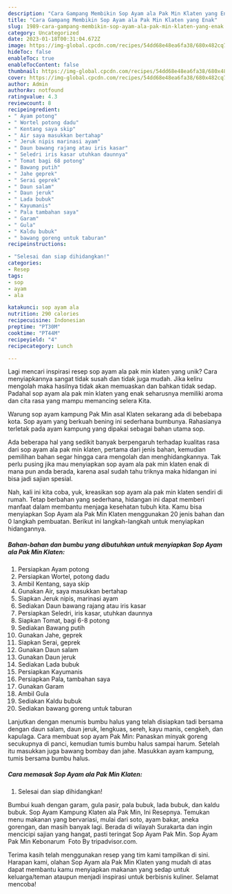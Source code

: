 ```yaml
---
description: "Cara Gampang Membikin Sop Ayam ala Pak Min Klaten yang Enak"
title: "Cara Gampang Membikin Sop Ayam ala Pak Min Klaten yang Enak"
slug: 1989-cara-gampang-membikin-sop-ayam-ala-pak-min-klaten-yang-enak
category: Uncategorized
date: 2023-01-18T00:31:04.672Z
image: https://img-global.cpcdn.com/recipes/54dd68e48ea6fa38/680x482cq70/sop-ayam-ala-pak-min-klaten-foto-resep-utama.jpg
hideToc: false
enableToc: true
enableTocContent: false
thumbnail: https://img-global.cpcdn.com/recipes/54dd68e48ea6fa38/680x482cq70/sop-ayam-ala-pak-min-klaten-foto-resep-utama.jpg
cover: https://img-global.cpcdn.com/recipes/54dd68e48ea6fa38/680x482cq70/sop-ayam-ala-pak-min-klaten-foto-resep-utama.jpg
author: Admin
authorAv: notfound
ratingvalue: 4.3
reviewcount: 8
recipeingredient:
- " Ayam potong"
- " Wortel potong dadu"
- " Kentang saya skip"
- " Air saya masukkan bertahap"
- " Jeruk nipis marinasi ayam"
- " Daun bawang rajang atau iris kasar"
- " Seledri iris kasar utuhkan daunnya"
- " Tomat bagi 68 potong"
- " Bawang putih"
- " Jahe geprek"
- " Serai geprek"
- " Daun salam"
- " Daun jeruk"
- " Lada bubuk"
- " Kayumanis"
- " Pala tambahan saya"
- " Garam"
- " Gula"
- " Kaldu bubuk"
- " bawang goreng untuk taburan"
recipeinstructions:

- "Selesai dan siap dihidangkan!"
categories:
- Resep
tags:
- sop
- ayam
- ala

katakunci: sop ayam ala 
nutrition: 290 calories
recipecuisine: Indonesian
preptime: "PT30M"
cooktime: "PT44M"
recipeyield: "4"
recipecategory: Lunch

---
```





Lagi mencari inspirasi resep sop ayam ala pak min klaten yang unik? Cara menyiapkannya sangat tidak susah dan tidak juga mudah. Jika keliru mengolah maka hasilnya tidak akan memuaskan dan bahkan tidak sedap. Padahal sop ayam ala pak min klaten yang enak seharusnya memiliki aroma dan cita rasa yang mampu memancing selera Kita.





Warung sop ayam kampung Pak Min asal Klaten sekarang ada di bebebapa kota. Sop ayam yang berkuah bening ini sederhana bumbunya. Rahasianya terletak pada ayam kampung yang dipakai sebagai bahan utama sop.

Ada beberapa hal yang sedikit banyak berpengaruh terhadap kualitas rasa dari sop ayam ala pak min klaten, pertama dari jenis bahan, kemudian pemilihan bahan segar hingga cara mengolah dan menghidangkannya. Tak perlu pusing jika mau menyiapkan sop ayam ala pak min klaten enak di mana pun anda berada, karena asal sudah tahu triknya maka hidangan ini bisa jadi sajian spesial.






Nah, kali ini kita coba, yuk, kreasikan sop ayam ala pak min klaten sendiri di rumah. Tetap berbahan yang sederhana, hidangan ini dapat memberi manfaat dalam membantu menjaga kesehatan tubuh kita. Kamu bisa menyiapkan Sop Ayam ala Pak Min Klaten menggunakan 20 jenis bahan dan 0 langkah pembuatan. Berikut ini langkah-langkah untuk menyiapkan hidangannya.

<!--inarticleads1-->

##### Bahan-bahan dan bumbu yang dibutuhkan untuk menyiapkan Sop Ayam ala Pak Min Klaten:

1. Persiapkan  Ayam potong
1. Persiapkan  Wortel, potong dadu
1. Ambil  Kentang, saya skip
1. Gunakan  Air, saya masukkan bertahap
1. Siapkan  Jeruk nipis, marinasi ayam
1. Sediakan  Daun bawang rajang atau iris kasar
1. Persiapkan  Seledri, iris kasar, utuhkan daunnya
1. Siapkan  Tomat, bagi 6-8 potong
1. Sediakan  Bawang putih
1. Gunakan  Jahe, geprek
1. Siapkan  Serai, geprek
1. Gunakan  Daun salam
1. Gunakan  Daun jeruk
1. Sediakan  Lada bubuk
1. Persiapkan  Kayumanis
1. Persiapkan  Pala, tambahan saya
1. Gunakan  Garam
1. Ambil  Gula
1. Sediakan  Kaldu bubuk
1. Sediakan  bawang goreng untuk taburan


Lanjutkan dengan menumis bumbu halus yang telah disiapkan tadi bersama dengan daun salam, daun jeruk, lengkuas, sereh, kayu manis, cengkeh, dan kapulaga. Cara membuat sop ayam Pak Min: Panaskan minyak goreng secukupnya di panci, kemudian tumis bumbu halus sampai harum. Setelah itu masukkan juga bawang bombay dan jahe. Masukkan ayam kampung, tumis bersama bumbu halus. 

<!--inarticleads2-->

##### Cara memasak Sop Ayam ala Pak Min Klaten:


1. Selesai dan siap dihidangkan!

Bumbui kuah dengan garam, gula pasir, pala bubuk, lada bubuk, dan kaldu bubuk. Sop Ayam Kampung Klaten ala Pak Min, Ini Resepnya. Temukan menu makanan yang bervariasi, mulai dari soto, ayam bakar, aneka gorengan, dan masih banyak lagi. Berada di wilayah Surakarta dan ingin mencicipi sajian yang hangat, pasti teringat Sop Ayam Pak Min. Sop Ayam Pak Min Kebonarum ️ Foto By tripadvisor.com. 

Terima kasih telah menggunakan resep yang tim kami tampilkan di sini. Harapan kami, olahan Sop Ayam ala Pak Min Klaten yang mudah di atas dapat membantu kamu menyiapkan makanan yang sedap untuk keluarga/teman ataupun menjadi inspirasi untuk berbisnis kuliner. Selamat mencoba!
